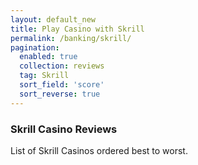 ```yaml
---
layout: default_new
title: Play Casino with Skrill
permalink: /banking/skrill/
pagination: 
  enabled: true
  collection: reviews
  tag: Skrill
  sort_field: 'score'
  sort_reverse: true
---
```


### Skrill Casino Reviews

List of Skrill Casinos ordered best to worst.